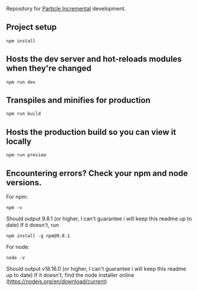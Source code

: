 Repository for [Particle Incremental](https://xnoobspeakable.github.io/Particle-Incremental/) development.

## Project setup

```
npm install
```

## Hosts the dev server and hot-reloads modules when they're changed

```
npm run dev
```

## Transpiles and minifies for production

```
npm run build
```

## Hosts the production build so you can view it locally

```
npm run preview
```

## Encountering errors? Check your npm and node versions.

For npm:

```
npm -v
```

Should output 9.8.1 (or higher, I can't guarantee i will keep this readme up to date)
If it doesn't, run

```
npm install -g npm@9.8.1
```

For node:

```
node -v
```

Should output v18.16.0 (or higher, I can't guarantee i will keep this readme up to date)
If it doesn't, find the node installer online (https://nodejs.org/en/download/current)
